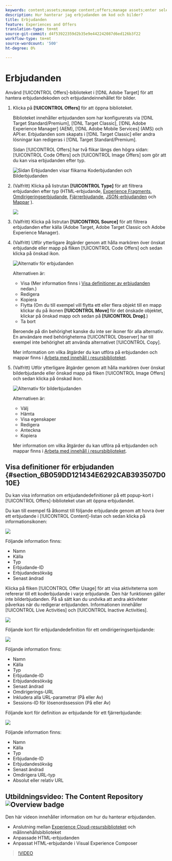 ```yaml
---
keywords: content;assets;manage content;offers;manage assets;enter selection mode;selection mode
description: Hur hanterar jag erbjudanden om kod och bilder?
title: Erbjudanden
feature: Experiences and Offers
translation-type: tm+mt
source-git-commit: d4f53922359d2b35e9e442242087d6ed126b3f22
workflow-type: tm+mt
source-wordcount: '500'
ht-degree: 0%

---
```



# Erbjudanden

Använd [!UICONTROL Offers]-biblioteket i [!DNL Adobe Target] för att hantera erbjudandekoden och erbjudandeinnehållet för bilder.

1. Klicka på **[!UICONTROL Offers]** för att öppna biblioteket.

   Biblioteket innehåller erbjudanden som har konfigurerats via [!DNL Target Standard/Premium], [!DNL Target Classic], [!DNL Adobe Experience Manager] (AEM), [!DNL Adobe Mobile Services] (AMS) och API:er. Erbjudanden som skapats i [!DNL Target Classic] eller andra lösningar kan redigeras i [!DNL Target Standard/Premium].

   Sidan [!UICONTROL Offers] har två flikar längs den högra sidan: [!UICONTROL Code Offers] och [!UICONTROL Image Offers] som gör att du kan visa erbjudanden efter typ.

   ![Sidan Erbjudanden visar flikarna Koderbjudanden och Bilderbjudanden](/help/c-experiences/c-manage-content/assets/offers-page.png)

1. (Valfritt) Klicka på listrutan **[!UICONTROL Type]** för att filtrera erbjudanden efter typ (HTML-erbjudande, [Experience Fragments](/help/c-experiences/c-manage-content/aem-experience-fragments.md), [Omdirigeringserbjudande](/help/c-experiences/c-manage-content/offer-redirect.md), [Fjärrerbjudande](/help/c-experiences/c-manage-content/about-remote-offers.md), [JSON-erbjudanden](/help/c-experiences/c-manage-content/create-json-offer.md) och [Mappar](/help/c-experiences/c-manage-content/create-content-folder.md) ).

   ![](assets/offers_filter.png)

1. (Valfritt) Klicka på listrutan **[!UICONTROL Source]** för att filtrera erbjudanden efter källa (Adobe Target, Adobe Target Classic och Adobe Experience Manager).

1. (Valfritt) Utför ytterligare åtgärder genom att hålla markören över önskat erbjudande eller mapp på fliken [!UICONTROL Code Offers] och sedan klicka på önskad ikon.

   ![Alternativ för erbjudanden](assets/offer-picker-large.png)

   Alternativen är:

   * Visa (Mer information finns i [Visa definitioner av erbjudanden](#section_6B059DD121434E6292CAB393507D010E) nedan.)
   * Redigera
   * Kopiera
   * Flytta (Om du till exempel vill flytta ett eller flera objekt till en mapp klickar du på ikonen **[!UICONTROL Move]** för det önskade objektet, klickar på önskad mapp och sedan på **[!UICONTROL Drop]**.)
   * Ta bort

   Beroende på din behörighet kanske du inte ser ikoner för alla alternativ. En användare med behörigheterna [!UICONTROL Observer] har till exempel inte behörighet att använda alternativet [!UICONTROL Copy].

   Mer information om vilka åtgärder du kan utföra på erbjudanden och mappar finns i [Arbeta med innehåll i resursbiblioteket](/help/c-experiences/c-manage-content/assets-working.md).

1. (Valfritt) Utför ytterligare åtgärder genom att hålla markören över önskat bilderbjudande eller önskad mapp på fliken [!UICONTROL Image Offers] och sedan klicka på önskad ikon.

   ![Alternativ för bilderbjudanden](/help/c-experiences/c-manage-content/assets/image-offers-icons.png)

   Alternativen är:

   * Välj
   * Hämta
   * Visa egenskaper
   * Redigera
   * Anteckna
   * Kopiera

   Mer information om vilka åtgärder du kan utföra på erbjudanden och mappar finns i [Arbeta med innehåll i resursbiblioteket](/help/c-experiences/c-manage-content/assets-working.md).

## Visa definitioner för erbjudanden {#section_6B059DD121434E6292CAB393507D010E}

Du kan visa information om erbjudandedefinitioner på ett popup-kort i [!UICONTROL Offers]-biblioteket utan att öppna erbjudandet.

Du kan till exempel få åtkomst till följande erbjudande genom att hovra över ett erbjudande i [!UICONTROL Content]-listan och sedan klicka på informationsikonen:

![](assets/offer-card-html.png)

Följande information finns:

* Namn
* Källa
* Typ
* Erbjudande-ID
* Erbjudandesökväg
* Senast ändrad

Klicka på fliken [!UICONTROL Offer Usage] för att visa aktiviteterna som refererar till ett koderbjudande i varje erbjudande. Den här funktionen gäller inte bilderbjudanden. På så sätt kan du undvika att andra aktiviteter påverkas när du redigerar erbjudanden. Informationen innehåller [!UICONTROL Live Activities] och [!UICONTROL Inactive Activities].

![](assets/offer-card-usage.png)

Följande kort för erbjudandedefinition för ett omdirigeringserbjudande:

![](assets/offer-card-redirect.png)

Följande information finns:

* Namn
* Källa
* Typ
* Erbjudande-ID
* Erbjudandesökväg
* Senast ändrad
* Omdirigerings-URL
* Inkludera alla URL-parametrar (På eller Av)
* Sessions-ID för lösenordssession (På eller Av)

Följande kort för definition av erbjudande för ett fjärrerbjudande:

![](assets/offer-card-remote.png)

Följande information finns:

* Namn
* Källa
* Typ
* Erbjudande-ID
* Erbjudandesökväg
* Senast ändrad
* Omdirigera URL-typ
* Absolut eller relativ URL

## Utbildningsvideo: The Content Repository ![Overview badge](/help/assets/overview.png)

Den här videon innehåller information om hur du hanterar erbjudanden.

* Anslutning mellan [Experience Cloud-resursbiblioteket](https://experienceleague.adobe.com/docs/core-services/interface/assets/creative-cloud.html) och målinnehållsbiblioteket
* Anpassade HTML-erbjudanden
* Anpassat HTML-erbjudande i Visual Experience Composer

>[!VIDEO](https://video.tv.adobe.com/v/17387)
